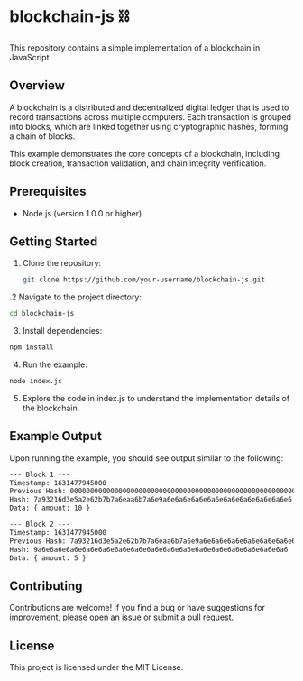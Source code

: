 # blockchain-js ⛓️

This repository contains a simple implementation of a blockchain in JavaScript.

## Overview

A blockchain is a distributed and decentralized digital ledger that is used to record transactions across multiple computers. Each transaction is grouped into blocks, which are linked together using cryptographic hashes, forming a chain of blocks.

This example demonstrates the core concepts of a blockchain, including block creation, transaction validation, and chain integrity verification.

## Prerequisites

- Node.js (version 1.0.0 or higher)

## Getting Started

1. Clone the repository:

   ```bash
   git clone https://github.com/your-username/blockchain-js.git
   ```

.2 Navigate to the project directory:

  ```bash
  cd blockchain-js
  ```

3. Install dependencies:

  ```bash
  npm install
  ```

4. Run the example:

  ```bash
  node index.js
  ```

5. Explore the code in index.js to understand the implementation details of the blockchain.

## Example Output
Upon running the example, you should see output similar to the following:

```apache
--- Block 1 ---
Timestamp: 1631477945000
Previous Hash: 0000000000000000000000000000000000000000000000000000000000000000
Hash: 7a93216d3e5a2e62b7b7a6eaa6b7a6e9a6e6a6e6a6e6a6e6a6e6a6e6a6e6a6e6
Data: { amount: 10 }

--- Block 2 ---
Timestamp: 1631477945000
Previous Hash: 7a93216d3e5a2e62b7b7a6eaa6b7a6e9a6e6a6e6a6e6a6e6a6e6a6e6a6e6a6e6
Hash: 9a6e6a6e6a6e6a6e6a6e6a6e6a6e6a6e6a6e6a6e6a6e6a6e6a6e6a6e6a6e6a6
Data: { amount: 5 }

```

## Contributing
Contributions are welcome! If you find a bug or have suggestions for improvement, please open an issue or submit a pull request.

## License
This project is licensed under the MIT License.

